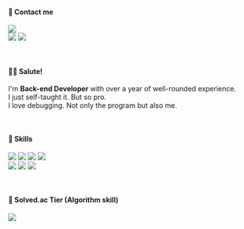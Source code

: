 #### 🤙 Contact me
<p>
  <a href="mailto:kimgunwoo@yahoo.com" target="_blank"><img src="https://img.shields.io/badge/kimgunwoo@yahoo.com-6001D2?style=flat-square&logo=yahoo&logoColor=white"/></a>
  <br>
  <a href="https://open.spotify.com/user/tid50r737huqem85120vai83d"><img src="https://img.shields.io/badge/Spotify-1DB954?style=flat-square&logo=spotify&logoColor=white"/></a>
  <a href="https://velog.io/@gonudayo/" target="_blank"><img src="https://img.shields.io/badge/velog-20c997?style=flat-square&logo=Vimeo&logoColor=white"/></a>
  
</p>
<br>

  #### 🙋‍♂️ Salute!
<p>
  I'm <b>Back-end Developer</b> with over a year of well-rounded experience.
  <br>
  I just self-taught it. But so pro.
  <br>
  I love debugging. Not only the program but also me.
  <br>
</p>
<br>

#### 💪 Skills
<p>
  <img src="https://img.shields.io/badge/node.js-339933?style=flat-square&logo=node.js&logoColor=white"/>
  <img src="https://img.shields.io/badge/Java-007396?style=flat-square&logo=java&logoColor=white"/>
  <img src="https://img.shields.io/badge/C++-00599C?style=flat-square&logo=cplusplus&logoColor=white"/>
  <img src="https://img.shields.io/badge/Python-3776AB?style=flat-square&logo=python&logoColor=white"/>
  <br>
  <img src="https://img.shields.io/badge/Amazon AWS-232F3E?style=flat-square&logo=amazonaws&logoColor=white"/>
  <img src="https://img.shields.io/badge/MongoDB-47A248?style=flat-square&logo=mongodb&logoColor=white"/>
  <img src="https://img.shields.io/badge/Postman-FF6C37?style=flat-square&logo=postman&logoColor=white"/>
</p>
<br>

#### 👑 Solved.ac Tier (Algorithm skill)
<p>
  <a href="https://solved.ac/profile/gonudayo" target="_blank"><img src="http://mazandi.herokuapp.com/api?handle=gonudayo&theme=dark"/></a>
</p>
